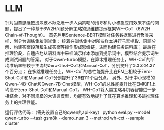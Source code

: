 # LLM
针对当前思维链提示技术缺乏进一步人类策略的指导和对小模型应用效果不佳的问题，提出了一种基于6W2H问题分解策略的思维链提示框架WH-CoT（6W2H Chain-of-Thought）。
首先利用Sentence-BERT模型对任务数据集进行聚类采样，划分为训练集和测试集；
接着在训练集中对所有样本进行元素提取、问题分解、构建答案段落和生成答案等操作形成思维链，进而构建任务语料库；
最后在推理阶段，自适应地从语料库中采样演示样本添加到提示词中，模型结合提示词生成测试问题的答案。
对于Qwen-turbo模型，在算术推理任务上，WH-CoT的平均准确率相较于主流的Zero-Shot-CoT和Manual-CoT，分别提升了3.35和4.27个百分点；
在多跳推理任务上，WH-CoT的总性能提升比在EM上相较于Zero-Shot-CoT和Manual-CoT分别提升了36和111个百分点。
另外，对于中小规模的Qwen-14B-Chat和Qwen-7B-Chat模型，WH-CoT的总性能提升比在EM和F1上均高于Zero-Shot-CoT和Manual-CoT。
WH-CoT将人类策略与机器智能进一步相结合，对不同规模的大语言模型，均能有效地提升了其在算术推理和多跳推理任务上的推理性能。

运行评估代码：（需先设置自己的qwen的api-key）
python eval.py --model qwen-turbo  --task gsm8k --demo_num 3 --method wh-cot --sample cluster
